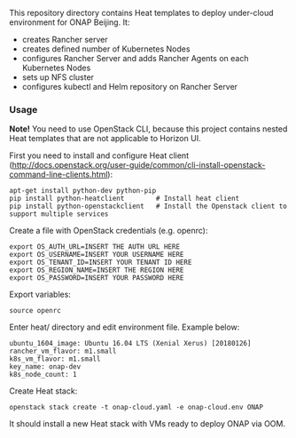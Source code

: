 This repository directory contains Heat templates to deploy under-cloud environment for ONAP Beijing.
It:
- creates Rancher server
- creates defined number of Kubernetes Nodes
- configures Rancher Server and adds Rancher Agents on each Kubernetes Nodes
- sets up NFS cluster
- configures kubectl and Helm repository on Rancher Server

### Usage ###

**Note!** You need to use OpenStack CLI, because this project contains nested Heat templates that are not applicable to Horizon UI.

First you need to install and configure Heat client (http://docs.openstack.org/user-guide/common/cli-install-openstack-command-line-clients.html):

```
apt-get install python-dev python-pip
pip install python-heatclient        # Install heat client
pip install python-openstackclient   # Install the Openstack client to support multiple services
```

Create a file with OpenStack credentials (e.g. openrc):

```
export OS_AUTH_URL=INSERT THE AUTH URL HERE
export OS_USERNAME=INSERT YOUR USERNAME HERE
export OS_TENANT_ID=INSERT YOUR TENANT ID HERE
export OS_REGION_NAME=INSERT THE REGION HERE
export OS_PASSWORD=INSERT YOUR PASSWORD HERE
```

Export variables:

`source openrc`


Enter heat/ directory and edit environment file. Example below:

```
ubuntu_1604_image: Ubuntu 16.04 LTS (Xenial Xerus) [20180126]
rancher_vm_flavor: m1.small
k8s_vm_flavor: m1.small
key_name: onap-dev
k8s_node_count: 1
```

Create Heat stack:

`openstack stack create -t onap-cloud.yaml -e onap-cloud.env ONAP`

It should install a new Heat stack with VMs ready to deploy ONAP via OOM.
